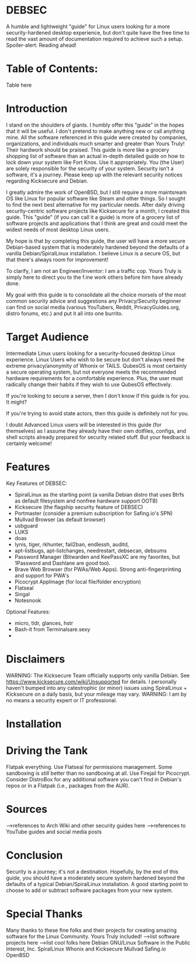 # DEBSEC
A humble and lightweight "guide" for Linux users looking for a more security-hardened desktop experience, but don't quite have the free time to read the vast amount of documentation required to achieve such a setup. Spoiler-alert: Reading ahead!

# Table of Contents:

Table here


# Introduction
I stand on the shoulders of giants. I humbly offer this "guide" in the hopes that it will be useful. I don't pretend to make anything new or call anything mine. All the software referenced in this guide were created by companies, organizations, and individuals much smarter and greater than Yours Truly! Their hardwork should be praised. This guide is more like a grocery shopping list of software than an actual in-depth detailed guide on how to lock down your system like Fort Knox. Use it appropriately. You (the User) are solely responsible for the security of your system. Security isn't a software, it's a journey. Please keep up with the relevant security notices regarding Kicksecure and Debian.

I greatly admire the work of OpenBSD, but I still require a more maintsream OS like Linux for popular software like Steam and other things. So I sought to find the next best alternative for my particular needs. After daily driving security-centric software projects like Kicksecure for a month, I created this guide. This "guide" (if you can call it a guide) is more of a grocery list of software projects and applications that I think are great and could meet the widest needs of most desktop Linux users.

My hope is that by completing this guide, the user will have a more secure Debian-based system that is moderately hardened beyond the defaults of a vanilla Debian/SpiralLinux installation. I believe Linux is a secure OS, but that there's always room for improvement!

To clarify, I am not an Engineer/Inventor: I am a traffic cop. Yours Truly is simply here to direct you to the f.ine work others before him have already done.

My goal with this guide is to consolidate all the choice morsels of the most common security advice and suggestions any Privacy/Security beginner can find on social media (various YouTubers, Reddit, PrivacyGuides.org, distro forums, etc.) and put it all into one burrito.  

# Target Audience
Intermediate Linux users looking for a security-focused desktop Linux experience. Linux Users who wish to be secure but don't always need the extreme privacy/anonymity of Whonix or TAILS. QubesOS is most certainly a secure operating system, but not everyone meets the recommended hardware requirements for a comfortable experience. Plus, the user must radically change their habits if they wish to use QubesOS effectively.

If you're looking to secure a server, then I don't know if this guide is for you. It might?

If you're trying to avoid state actors, then this guide is definitely not for you.

I doubt Advanced Linux users will be interested in this guide (for themselves) as I assume they already have their own dotfiles, configs, and shell scripts already prepared for security related stuff. But your feedback is certainly welcome!

# Features
Key Features of DEBSEC:
- SpiralLinux as the starting point (a vanilla Debian distro that uses Btrfs as default filesystem and nonfree hardware support OOTB)
- Kicksecure (the flagship security feature of DEBSEC) 
- Portmaster (consider a premium subscription for Safing.io's SPN)
- Mullvad Browser (as default browser)
- usbguard
- LUKS
- doas
- lynis, tiger, rkhunter, fail2ban, endlessh, auditd, 
- apt-listbugs, apt-listchanges, needrestart, debsecan, debsums
- Password Manager (Bitwarden and KeePassXC are my favorites, but 1Password and Dashlane are good too).
- Brave Web Browser (for PWAs/Web Apps). Strong anti-fingerprinting and support for PWA's
- Picocrypt AppImage (for local file/folder encryption)
- Flatseal
- Singal
- Notesnook

Optional Features:
- micro, tldr, glances, hstr
- Bash-it from Terminalsare.sexy
- 

# Disclaimers
WARNING:  The Kicksecure Team officially supports only vanilla Debian. See https://www.kicksecure.com/wiki/Unsupported for details.  I personally haven't bumped into any catestrophic (or minor) issues using SpiralLinux + Kicksecure on a daily basis, but your mileage may vary.
WARNING:  I am by no means a security expert or IT professional.

# Installation

# Driving the Tank
Flatpak everything. Use Flatseal for permissions management. Some sandboxing is *still* better than no sandboxing at all. Use Firejail for Picocrypt. Consider DistroBox for any additional software you can't find in Debian's repos or in a Flatpak (i.e., packages from the AUR).

# Sources
-->references to Arch Wiki and other security guides here
-->references to YouTube guides and social media posts
  
# Conclusion
Security is a journey; it's not a destination. Hopefully, by the end of this guide, you should have a moderately secure system hardened beyond the defaults of a typical Debian/SpiralLinux installation. A good starting point to choose to add or subtract software packages from your new system.

# Special Thanks
Many thanks to these fine folks and their projects for creating amazing software for the Linux Community. Yours Truly included!
-->list software projects here
-->list cool folks here
Debian GNU/Linux
Software in the Public Interest, Inc.
SpiralLinux
Whonix and Kicksecure
Mullvad
Safing.io
OpenBSD
